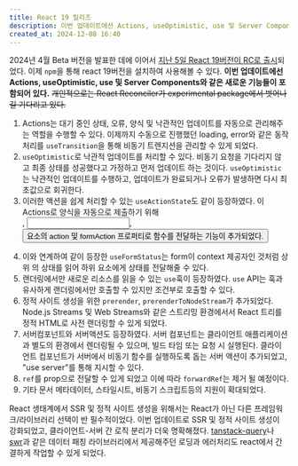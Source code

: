 ```yaml
---
title: React 19 릴리즈
description: 이번 업데이트에선 Actions, useOptimistic, use 및 Server Components와 같은 새로운 기능들이 포함되어 있다.
created_at: 2024-12-08 16:40
---
```


2024년 4월 Beta 버전을 발표한 데에 이어서 [지난 5일 React 19버전이 RC로 출시](https://react.dev/blog/2024/12/05/react-19)되었다. 이제 `npm`을 통해 react 19버전을 설치하여 사용해볼 수 있다. **이번 업데이트에선 Actions, useOptimistic, use 및 Server Components와 같은 새로운 기능들이 포함되어 있다.** ~~개인적으로는 React Reconciler가 experimental package에서 벗어나길 기다리고 있다.~~

1. Actions는 대기 중인 상태, 오류, 양식 및 낙관적인 업데이트를 자동으로 관리해주는 역할을 수행할 수 있다. 이제까지 수동으로 진행했던 loading, error와 같은 동작 처리를 `useTransition`을 통해 비동기 트렌지션을 관리할 수 있게 되었다.
2. `useOptimistic`로 낙관적 업데이트를 처리할 수 있다. 비동기 요청을 기다리지 않고 최종 상태를 성공했다고 가정하고 먼저 업데이트 하는 것이다. `useOptimistic`는 낙관적인 업데이트를 수행하고, 업데이트가 완료되거나 오류가 발생하면 다시 최초값으로 회귀한다.
3. 이러한 액션을 쉽게 처리할 수 있는 `useActionState`도 같이 등장하였다. 이 Actions로 양식을 자동으로 제출하기 위해 <form>, <input>, <button> 요소의 action 및 formAction 프로퍼티로 함수를 전달하는 기능이 추가되었다.
4. 이와 연계하여 같이 등장한 `useFormStatus`는 form이 context 제공자인 것처럼 상위 <form>의 상태를 읽어 하위 요소에게 상태를 전달해줄 수 있다.
5. 랜더링에서만 새로운 리소스를 읽을 수 있는 `use`훅이 등장하였다. `use` API는 훅과 유사하게 랜더링에서만 호출할 수 있지만 조건부로 호출할 수 있다.
6. 정적 사이트 생성을 위한 `prerender`, `prerenderToNodeStream`가 추가되었다. Node.js Streams 및 Web Streams와 같은 스트리밍 환경에서서 React 트리를 정적 HTML로 사전 랜더링할 수 있게 되었다.
7. 서버컴포넌트와 서버액션도 등장하였다. 서버 컴포넌트는 클라이언트 애플리케이션과 별도의 환경에서 렌더링될 수 있으며, 빌드 타임 또는 요청 시 실행된다. 클라이언트 컴포넌트가 서버에서 비동기 함수를 실행하도록 돕는 서버 액션이 추가되었고, "use server"를 통해 지시할 수 있다.
8. `ref`를 prop으로 전달할 수 있게 되었고 이에 따라 `forwardRef`는 제거 될 예정이다.
9. 기타 문서 메타데이터, 스타일시트, 비동기 스크립트등의 지원이 확대되었다.

React 생태계에서 SSR 및 정적 사이트 생성을 위해서는 React가 아닌 다른 프레임워크/라이브러리 선택이 반 필수적이었다. 이번 업데이트로 SSR 및 정적 사이트 생성이 강화되었고, 클라이언트-서버 간 로직 분리가 더욱 명확해졌다. [tanstack-query](https://tanstack.com/query/latest)나 [swr](https://swr.vercel.app/ko)과 같은 데이터 패칭 라이브러리에서 제공해주던 로딩과 에러처리도 react에서 간결하게 작업할 수 있게 되었다.
